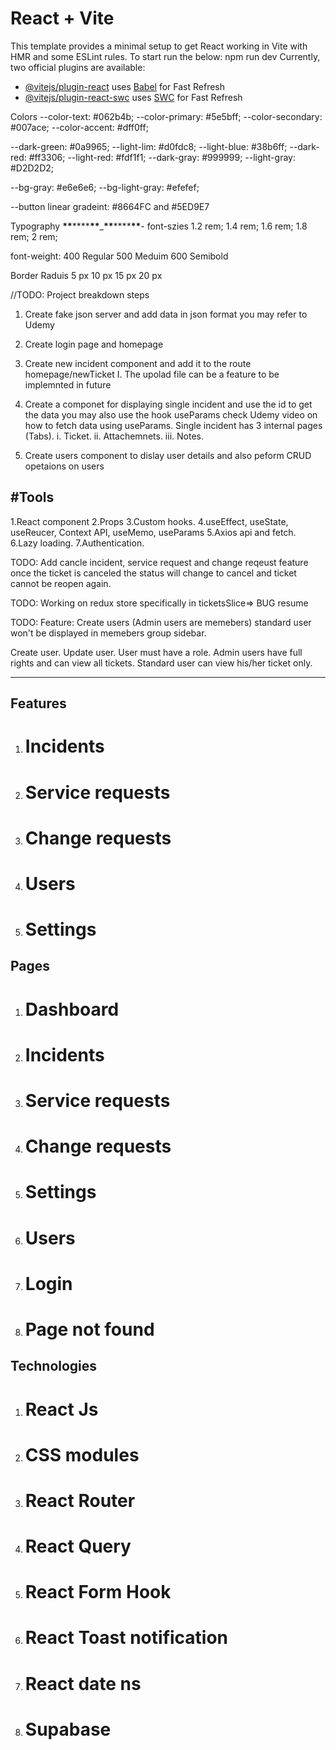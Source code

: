 # React + Vite

This template provides a minimal setup to get React working in Vite with HMR and some ESLint rules.
To start run the below:
npm run dev
Currently, two official plugins are available:

- [@vitejs/plugin-react](https://github.com/vitejs/vite-plugin-react/blob/main/packages/plugin-react/README.md) uses [Babel](https://babeljs.io/) for Fast Refresh
- [@vitejs/plugin-react-swc](https://github.com/vitejs/vite-plugin-react-swc) uses [SWC](https://swc.rs/) for Fast Refresh

Colors
--color-text: #062b4b;
--color-primary: #5e5bff;
--color-secondary: #007ace;
--color-accent: #dff0ff;

--dark-green: #0a9965;
--light-lim: #d0fdc8;
--light-blue: #38b6ff;
--dark-red: #ff3306;
--light-red: #fdf1f1;
--dark-gray: #999999;
--light-gray: #D2D2D2;

--bg-gray: #e6e6e6;
--bg-light-gray: #efefef;

--button linear gradeint: #8664FC and #5ED9E7

Typography
**\*\***\*\*\*\***\*\***\_**\*\***\*\*\*\***\*\***-
font-szies
1.2 rem;
1.4 rem;
1.6 rem;
1.8 rem;
2 rem;

font-weight:
400 Regular
500 Meduim
600 Semibold

Border Raduis
5 px
10 px
15 px
20 px

//TODO: Project breakdown steps

1. Create fake json server and add data in json format you may refer to Udemy
2. Create login page and homepage
3. Create new incident component and add it to the route homepage/newTicket
   I. The upolad file can be a feature to be implemnted in future
4. Create a componet for displaying single incident and use the id to get the data you may also use the hook useParams check Udemy video on how to fetch data using useParams.
   Single incident has 3 internal pages (Tabs).
   i. Ticket.
   ii. Attachemnets.
   iii. Notes.

5. Create users component to dislay user details and also peform CRUD opetaions on users

## #Tools

1.React component
2.Props
3.Custom hooks.
4.useEffect, useState, useReucer, Context API, useMemo, useParams
5.Axios api and fetch.
6.Lazy loading.
7.Authentication.

TODO:
Add cancle incident, service request and change reqeust feature
once the ticket is canceled the status will change to cancel and ticket cannot be reopen again.

TODO:
Working on redux store specifically in ticketsSlice=> BUG resume

TODO:
Feature: Create users (Admin users are memebers) standard user won't be displayed in memebers group sidebar.

Create user.
Update user.
User must have a role.
Admin users have full rights and can view all tickets.
Standard user can view his/her ticket only.

---

## Features

1.  # Incidents
2.  # Service requests
3.  # Change requests
4.  # Users
5.  # Settings

## Pages

1.  # Dashboard
2.  # Incidents
3.  # Service requests
4.  # Change requests
5.  # Settings
6.  # Users
7.  # Login
8.  # Page not found

## Technologies

1.  # React Js
1.  # CSS modules
1.  # React Router
1.  # React Query
1.  # React Form Hook
1.  # React Toast notification
1.  # React date ns
1.  # Supabase
